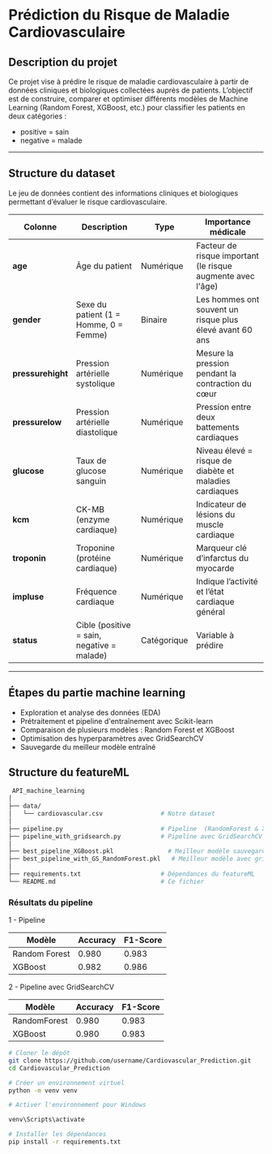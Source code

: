 # Prédiction du Risque de Maladie Cardiovasculaire
## Description du projet

Ce projet vise à prédire le risque de maladie cardiovasculaire à partir de données cliniques et biologiques collectées auprès de patients.
L’objectif est de construire, comparer et optimiser différents modèles de Machine Learning (Random Forest, XGBoost, etc.) pour classifier les patients en deux catégories :

- positive = sain
- negative = malade
---

## Structure du dataset
Le jeu de données contient des informations cliniques et biologiques permettant d’évaluer le risque cardiovasculaire.

| Colonne | Description | Type | Importance médicale |
|----------|-------------|------|----------------------|
| **age** | Âge du patient | Numérique | Facteur de risque important (le risque augmente avec l'âge) |
| **gender** | Sexe du patient (1 = Homme, 0 = Femme) | Binaire | Les hommes ont souvent un risque plus élevé avant 60 ans |
| **pressurehight** | Pression artérielle systolique | Numérique | Mesure la pression pendant la contraction du cœur |
| **pressurelow** | Pression artérielle diastolique | Numérique | Pression entre deux battements cardiaques |
| **glucose** | Taux de glucose sanguin | Numérique | Niveau élevé = risque de diabète et maladies cardiaques |
| **kcm** | CK-MB (enzyme cardiaque) | Numérique | Indicateur de lésions du muscle cardiaque |
| **troponin** | Troponine (protéine cardiaque) | Numérique | Marqueur clé d’infarctus du myocarde |
| **impluse** | Fréquence cardiaque | Numérique | Indique l’activité et l’état cardiaque général |
| **status** | Cible (positive = sain, negative = malade) | Catégorique | Variable à prédire |

---

## Étapes du partie machine learning 
- Exploration et analyse des données (EDA)
- Prétraitement et pipeline d'entraînement avec Scikit-learn
- Comparaison de plusieurs modèles : Random Forest et XGBoost
- Optimisation des hyperparamètres avec GridSearchCV
- Sauvegarde du meilleur modèle entraîné

## Structure du featureML
```bash
 API_machine_learning
│
├── data/
│   └── cardiovascular.csv                # Notre dataset
│
├── pipeline.py                           # Pipeline  (RandomForest & XGBoost)
├── pipeline_with_gridsearch.py           # Pipeline avec GridSearchCV
│
├── best_pipeline_XGBoost.pkl               # Meilleur modèle sauvegardé
├── best_pipeline_with_GS_RandomForest.pkl   # Meilleur modèle avec gridsearch sauvegardé 
│
├── requirements.txt                      # Dépendances du featureML
└── README.md                             # Ce fichier
```
### Résultats du pipeline 
 1 - Pipeline 

| Modèle | Accuracy | F1-Score |
|---------|-----------|-----------|
| Random Forest | 0.980 | 0.983 |
| XGBoost | 0.982 | 0.986 |

 2 - Pipeline avec GridSearchCV

| Modèle | Accuracy | F1-Score |
|---------|-----------|-----------|
| RandomForest | 0.980 | 0.983 |
| XGBoost  | 0.980 | 0.983 |

```bash
# Cloner le dépôt
git clone https://github.com/username/Cardiovascular_Prediction.git
cd Cardiovascular_Prediction

# Créer un environnement virtuel
python -m venv venv

# Activer l'environnement pour Windows

venv\Scripts\activate

# Installer les dépendances
pip install -r requirements.txt

```

